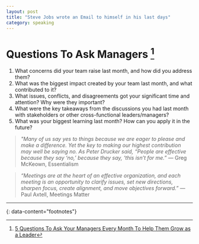 ```yaml
---
layout: post
title: "Steve Jobs wrote an Email to himself in his last days"
category: speaking
---
```


# Questions To Ask Managers [^1]

1. What concerns did your team raise last month, and how did you address them?
2. What was the biggest impact created by your team last month, and what contributed to it?
3. What issues, conflicts, and disagreements got your significant time and attention? Why were they important?
4. What were the key takeaways from the discussions you had last month with stakeholders or other cross-functional leaders/managers?
5. What was your biggest learning last month? How can you apply it in the future?

> _"Many of us say yes to things because we are eager to please and make a difference. Yet the key to making our highest contribution may well be saying no. As Peter Drucker said, “People are effective because they say ‘no,’ because they say, ‘this isn’t for me.”_ ― Greg McKeown, Essentialism

> _“Meetings are at the heart of an effective organization, and each meeting is an opportunity to clarify issues, set new directions, sharpen focus, create alignment, and move objectives forward.”_ ― Paul Axtell, Meetings Matter

---

{: data-content="footnotes"}

[^1]: [5 Questions To Ask Your Managers Every Month To Help Them Grow as a Leader](https://betterprogramming.pub/5-questions-to-ask-your-managers-every-month-to-help-them-grow-as-a-leader-4e08b3fa3061)
